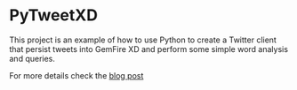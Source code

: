PyTweetXD
==========

This project is an example of how to use Python to create a Twitter client that persist tweets into GemFire XD and perform some simple word analysis and queries.

For more details check the [blog post](http://wmarkito.wordpress.com/2013/12/07/mining-twitter-data-using-python-and-gemfire-xd/ "William Markito Blog")

